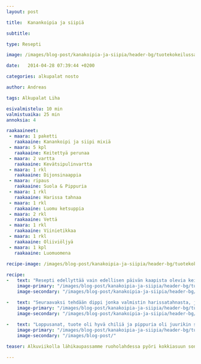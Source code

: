 ```yaml
---
layout: post

title:	Kanankoipia ja siipiä

subtitle: 

type: Resepti

image: /images/blog-post/kanakoipia-ja-siipia/header-bg/tuotekokeilussa_naapurin_maalaiskana-9.jpg

date:	2014-04-28 07:39:44 +0200

categories: alkupalat nosto

author: Andreas

tags: Alkupalat Liha

esivalmistelu: 10 min
valmistuaika: 25 min
annoksia: 4

raakaaineet:
 - maara: 1 paketti
   raakaaine: Kanankoipi ja siipi mixiä
 - maara: 5 kpl
   raakaaine: Keitettyä perunaa
 - maara: 2 vartta
   raakaaine: Kevätsipulinvartta
 - maara: 1 rkl
   raakaaine: Dijonsinaappia
 - maara: ripaus
   raakaaine: Suola & Pippuria
 - maara: 1 rkl 
   raakaaine: Harissa tahnaa
 - maara: 1 rkl 
   raakaaine: Luomu ketsuppia 
 - maara: 2 rkl 
   raakaaine: Vettä
 - maara: 1 rkl 
   raakaaine: Viinietikkaa
 - maara: 1 rkl 
   raakaaine: Oliiviöljyä 
 - maara: 1 kpl 
   raakaaine: Luomuomena 

recipe-image: /images/blog-post/kanakoipia-ja-siipia/header-bg/tuotekokeilussa_naapurin_maalaiskana-8.jpg
  
recipe:
-   text: "Resepti edellyttää vain edellisen päivän kaapista olevia keitettyjä perunoita, joten aloitetaan niistä. Tai no itseasiassa ei, laitetaan koivet ja siivet uuniin niin saadaan kaikki samaanaikaan valmiiksi. Levitä raaka-aineet paketista pellille jossa on leivinpaperi, näin säästyt pellinpesulta. Aloitetaan perunasalaattiin tekeminen, puolita perunat ja viipaloi ne. Lisää sekoitusastiaan oliiviöljy, etikka ja sinaappi sekä viipaloidut perunat. Sekoita hyvin ja lisää joukkoon silputut kevätsipulit sekä omena viipaleet. Mausta suolalla ja pippurilla, sekoita hyvin ja annan vetäytyä."
    image-primary: "/images/blog-post/kanakoipia-ja-siipia/header-bg/tuotekokeilussa_naapurin_maalaiskana-2.jpg"
    image-secondary: "/images/blog-post/kanakoipia-ja-siipia/header-bg/tuotekokeilussa_naapurin_maalaiskana-1.jpg"

-   text: "Seuraavaksi tehdään dippi jonka valmistin harissatahnasta, joka oli uusi tuote minulle. Maistoin tahnaa pelkästään ja oli hottiakamaa, joten olkaa varovaisia. Mittaat harissan, ketsuppi, etikan ja pilkottu tomaatti sekoitusastiaan ja sekoita raaka-aineet sekaisin. Jos tahna tuntuu liian voimakkaalta laimenna hieman vedellä."
    image-primary: "/images/blog-post/kanakoipia-ja-siipia/header-bg/tuotekokeilussa_naapurin_maalaiskana-4.jpg"
    image-secondary: "/images/blog-post/kanakoipia-ja-siipia/header-bg/tuotekokeilussa_naapurin_maalaiskana-6.jpg"
    
-   text: "Loppusanat, tuote oli hyvä chiliä ja pippuria oli juurikin sopivasti. Suola omaan makuun oli hieman kevyt en tiedä pitääkö näihin valmistuotteisiin sitten lisätä suolaa itse. Voin kyllä suositella näitä ystävilleni jotka valitettavasti ostavat kesällä grilleihin lihajalostajien marinaadi mömmöjä."
    image-primary: "/images/blog-post/kanakoipia-ja-siipia/header-bg/tuotekokeilussa_naapurin_maalaiskana-11.jpg"
    image-secondary: "/images/blog-post/"

teaser: Alkuviikolla lähikaupassamme ruoholahdessa pyöri kokkiasuun sonnistautuneita nuoria naisia ja miehiä. Heillä oli kangaskassit jossa tutuksi Facebookista jo tulleen logon tunnistin. Otin heiltä tarjoaman flaijerin käteen ja tutustuin sen sisältöön menessäni kaupansisälle. Lihaosastoa lähestyäni alkoikin tuote-esittely tuoksut voimistua. Heillä oli maistelussa tuotteita, mutta kiireevuoksi en kerennyt käydä maistelemassa. Tänään tosin ostin herätteenä brändin paketin, jota lähdin kokeilemaan.   

---
```

<section>
<p>

</p>
</section> 
 
